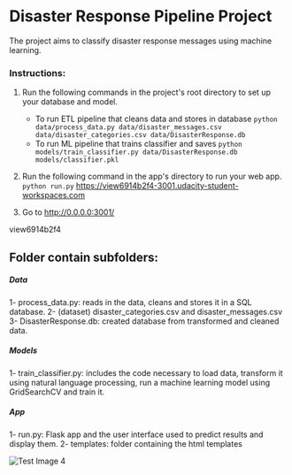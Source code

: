 # Disaster Response Pipeline Project

The project aims to classify disaster response messages using machine learning.



### Instructions:
1. Run the following commands in the project's root directory to set up your database and model.

    - To run ETL pipeline that cleans data and stores in database
        `python data/process_data.py data/disaster_messages.csv data/disaster_categories.csv data/DisasterResponse.db`
    - To run ML pipeline that trains classifier and saves
        `python models/train_classifier.py data/DisasterResponse.db models/classifier.pkl`

2. Run the following command in the app's directory to run your web app.
    `python run.py`
https://view6914b2f4-3001.udacity-student-workspaces.com
3. Go to http://0.0.0.0:3001/

view6914b2f4



##  Folder contain subfolders: 

##### Data
1- process_data.py: reads in the data, cleans and stores it in a SQL database. 
2- (dataset) disaster_categories.csv and disaster_messages.csv 
3- DisasterResponse.db: created database from transformed and cleaned data.
##### Models
1- train_classifier.py: includes the code necessary to load data, transform it using natural language processing, run a machine learning model using GridSearchCV and train it. 
##### App
1- run.py: Flask app and the user interface used to predict results and display them.
2- templates: folder containing the html templates

![Test Image 4](https://github.com/feddah/Udacity-data-scientist-nano-degree-/tree/master/Projects/Project%20%235%20Disaster%20Response%20Pipeline/img1)

